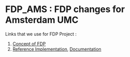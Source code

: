 # FDP_AMS : FDP changes for Amsterdam UMC


Links that we use for FDP Project :
1. [Concept of FDP](https://www.fairdatapoint.org/)
2. [Reference Implementation](https://github.com/FAIRDataTeam/FAIRDataPoint), [Documentation](https://fairdatapoint.readthedocs.io/en/latest/)
